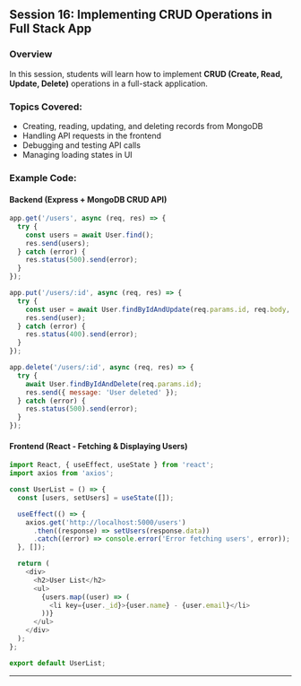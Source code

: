 

## Session 16: Implementing CRUD Operations in Full Stack App

### Overview
In this session, students will learn how to implement **CRUD (Create, Read, Update, Delete)** operations in a full-stack application.

### Topics Covered:
- Creating, reading, updating, and deleting records from MongoDB
- Handling API requests in the frontend
- Debugging and testing API calls
- Managing loading states in UI

### Example Code:
#### Backend (Express + MongoDB CRUD API)
```javascript
app.get('/users', async (req, res) => {
  try {
    const users = await User.find();
    res.send(users);
  } catch (error) {
    res.status(500).send(error);
  }
});

app.put('/users/:id', async (req, res) => {
  try {
    const user = await User.findByIdAndUpdate(req.params.id, req.body, { new: true });
    res.send(user);
  } catch (error) {
    res.status(400).send(error);
  }
});

app.delete('/users/:id', async (req, res) => {
  try {
    await User.findByIdAndDelete(req.params.id);
    res.send({ message: 'User deleted' });
  } catch (error) {
    res.status(500).send(error);
  }
});
```

#### Frontend (React - Fetching & Displaying Users)
```javascript
import React, { useEffect, useState } from 'react';
import axios from 'axios';

const UserList = () => {
  const [users, setUsers] = useState([]);

  useEffect(() => {
    axios.get('http://localhost:5000/users')
      .then((response) => setUsers(response.data))
      .catch((error) => console.error('Error fetching users', error));
  }, []);

  return (
    <div>
      <h2>User List</h2>
      <ul>
        {users.map((user) => (
          <li key={user._id}>{user.name} - {user.email}</li>
        ))}
      </ul>
    </div>
  );
};

export default UserList;
```

---
